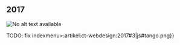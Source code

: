 ## 2017
![No alt text available](/de/artikel/ct-webdesign/c-t-webdesign-2017.jpg )

TODO: fix indexmenu>:artikel:ct-webdesign:2017#3|js#tango.png}}
